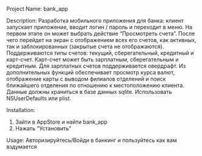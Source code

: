 Project Name: 
bank_app

Description:
Разработка мобильного приложения для банка: клиент запускает
приложение, вводит логин / пароль и переходит в меню. На первом этапе он может
выбрать действие “Просмотреть счета”. После чего перейдет на экран с
отображением всех его счетов, как активных, так и заблокированных (закрытые счета
не отображаются). Поддерживаются типы счетов: текущий, сберегательный,
кредитный и карт-счет. Карт-счет может быть зарплатным, сберегательным и
кредитным. Для зарплатных счетов поддерживается овердрафт. Из дополнительных
функций обеспечивает просмотр курса валют, отображение карты с выводом
филиалов отделений и поиск ближайшего отделения по отношению к
местоположению клиента. Данные должны храниться в базе данных sqlite.
Использовать NSUserDefaults или plist.

Installation:
1) Зайти в AppStore и найти bank_app
2) Нажать "Установить"

Usage:
Авторизируйтесь/Войди в банкинг и пользуйтесь как вам вздумается
